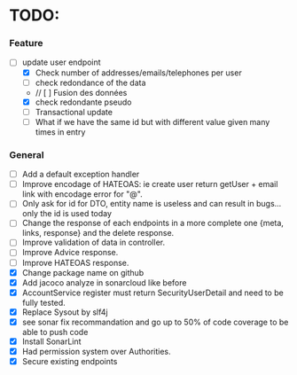 # TODO:

### Feature

-   [ ] update user endpoint
    -   [x] Check number of addresses/emails/telephones per user
    -   [ ] check redondance of the data
    -   // [ ] Fusion des données
    -   [x] check redondante pseudo
    -   [ ] Transactional update
    -   [ ] What if we have the same id but with different value given many times in entry

### General

-   [ ] Add a default exception handler
-   [ ] Improve encodage of HATEOAS: ie create user return getUser + email link with encodage error for "@".
-   [ ] Only ask for id for DTO, entity name is useless and can result in bugs... only the id is used today
-   [ ] Change the response of each endpoints in a more complete one {meta, links, response} and the delete response.
-   [ ] Improve validation of data in controller.
-   [ ] Improve Advice response.
-   [ ] Improve HATEOAS response.
-   [x] Change package name on github
-   [x] Add jacoco analyze in sonarcloud like before
-   [x] AccountService register must return SecurityUserDetail and need to be fully tested.
-   [x] Replace Sysout by slf4j
-   [x] see sonar fix recommandation and go up to 50% of code coverage to be able to push code
-   [x] Install SonarLint
-   [x] Had permission system over Authorities.
-   [x] Secure existing endpoints

